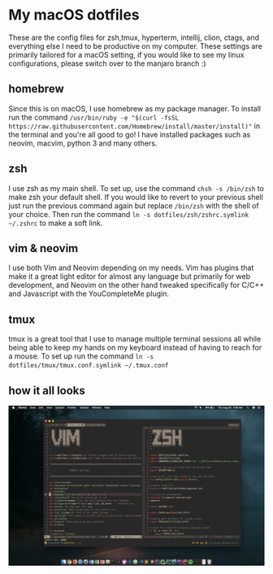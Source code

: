 # My macOS dotfiles

These are the config files for zsh,tmux, hyperterm, intellij, clion, ctags, and
everything else I need to be productive on my computer. These settings are
primarily tailored for a macOS setting, if you would like to see my linux
configurations, please switch over to the manjaro branch :)

## homebrew
Since this is on macOS, I use homebrew as my package manager.  To install
run the command `/usr/bin/ruby -e "$(curl -fsSL
https://raw.githubusercontent.com/Homebrew/install/master/install)"` in the
terminal and you're all good to go! I have installed packages such as neovim,
macvim, python 3 and many others.

## zsh
I use zsh as my main shell. To set up, use the command `chsh -s /bin/zsh` to
make zsh your default shell. If you would like to revert to your previous shell
just run the previous command again but replace `/bin/zsh` with the shell of
your choice. Then run the command `ln -s dotfiles/zsh/zshrc.symlink ~/.zshrc` to
make a soft link.

## vim & neovim
I use both Vim and Neovim depending on my needs. Vim has plugins that make it a
great light editor for almost any language but primarily for web development,
and Neovim on the other hand tweaked specifically for C/C++ and Javascript with
the YouCompleteMe plugin.

## tmux
tmux is a great tool that I use to manage multiple terminal sessions all while
being able to keep my hands on my keyboard instead of having to reach for a
mouse. To set up run the command `ln -s dotfiles/tmux/tmux.conf.symlink
~/.tmux.conf`

## how it all looks
![alt text](images/pic1.png "Logo Title Text 1")
